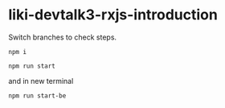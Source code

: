 # liki-devtalk3-rxjs-introduction

Switch branches to check steps.


`npm i`

`npm run start`

and in new terminal

`npm run start-be`
